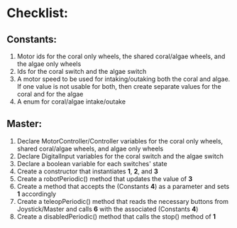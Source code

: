 # Checklist:
## Constants:
1. Motor ids for the coral only wheels, the shared coral/algae wheels, and the algae only wheels
2. Ids for the coral switch and the algae switch
3. A motor speed to be used for intaking/outaking both the coral and algae. If one value is not usable for both, then create separate values for the coral and for the algae
4. A enum for coral/algae intake/outake

## Master:
1. Declare MotorController/Controller variables for the coral only wheels, shared coral/algae wheels, and algae only wheels
2. Declare DigitalInput variables for the coral switch and the algae switch
3. Declare a boolean variable for each switches' state
4. Create a constructor that instantiates **1**, **2**, and **3**
5. Create a robotPeriodic() method that updates the value of **3**
6. Create a method that accepts the (Constants **4**) as a parameter and sets **1** accordingly
7. Create a teleopPeriodic() method that reads the necessary buttons from Joystick/Master and calls **6** with the associated (Constants **4**)
8. Create a disabledPeriodic() method that calls the stop() method of **1**